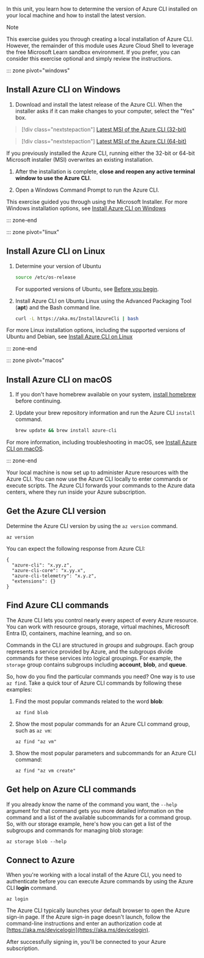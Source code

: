 <!-- markdownlint-disable MD041 -->

In this unit, you learn how to determine the version of Azure CLI installed on your local machine
and how to install the latest version.

> [!NOTE]
> This exercise guides you through creating a local installation of Azure CLI.
> However, the remainder of this module uses Azure Cloud Shell to leverage the free Microsoft Learn
> sandbox environment. If you prefer, you can consider this exercise optional and simply review the
> instructions.

::: zone pivot="windows"

## Install Azure CLI on Windows

1. Download and install the latest release of the Azure CLI. When the installer asks if it can make changes to your computer, select the "Yes" box.

> [!div class="nextstepaction"]
> [Latest MSI of the Azure CLI (32-bit)](https://aka.ms/installazurecliwindows)

> [!div class="nextstepaction"]
> [Latest MSI of the Azure CLI (64-bit)](https://aka.ms/installazurecliwindowsx64)

  If you previously installed the Azure CLI, running either the 32-bit or 64-bit Microsoft installer (MSI) overwrites an existing installation.

1. After the installation is complete, **close and reopen any active terminal window to use the Azure CLI**.

1. Open a Windows Command Prompt to run the Azure CLI.

This exercise guided you through using the Microsoft Installer. For more Windows installation options, see [Install Azure CLI on Windows](/cli/azure/install-azure-cli-windows)

::: zone-end

::: zone pivot="linux"

## Install Azure CLI on Linux

1. Determine your version of Ubuntu

   ```bash
   source /etc/os-release
   ```

   For supported versions of Ubuntu, see [Before you begin](/cli/azure/install-azure-cli-linux?pivots=apt#before-you-begin).

1. Install Azure CLI on Ubuntu Linux using the Advanced Packaging Tool (**apt**) and the Bash command line.

   ```bash
   curl -L https://aka.ms/InstallAzureCli | bash
   ```

For more Linux installation options, including the supported versions of Ubuntu and Debian, see [Install Azure CLI on Linux](/cli/azure/install-azure-cli-linux)

::: zone-end

::: zone pivot="macos"

## Install Azure CLI on macOS

1. If you don't have homebrew available on your system, [install homebrew](https://docs.brew.sh/Installation.html) before continuing.

1. Update your brew repository information and run the Azure CLI `install` command.

   ```bash
   brew update && brew install azure-cli
   ```

For more information, including troubleshooting in macOS, see [Install Azure CLI on macOS](/cli/azure/install-azure-cli-macos).

::: zone-end

Your local machine is now set up to administer Azure resources with the Azure CLI. You can now use the Azure CLI locally to enter commands or execute scripts. The Azure CLI forwards your commands to the Azure data centers, where they run inside your Azure subscription.

## Get the Azure CLI version

Determine the Azure CLI version by using the `az version` command.

```azurecli
az version
```

You can expect the following response from Azure CLI:

```output
{
  "azure-cli": "x.yy.z",
  "azure-cli-core": "x.yy.x",
  "azure-cli-telemetry": "x.y.z",
  "extensions": {}
}
```

## Find Azure CLI commands

The Azure CLI lets you control nearly every aspect of every Azure resource. You can work with resource groups, storage, virtual machines, Microsoft Entra ID, containers, machine learning, and so on.

Commands in the CLI are structured in *groups* and *subgroups*. Each group represents a service provided by Azure, and the subgroups divide commands for these services into logical groupings. For example, the `storage` group contains subgroups including **account**, **blob**, and **queue**.

So, how do you find the particular commands you need? One way is to use `az find`. Take a quick tour of Azure CLI commands by following these examples:

1. Find the most popular commands related to the word **blob**:

   ```azurecli
   az find blob
   ```

1. Show the most popular commands for an Azure CLI command group, such as `az vm`:

   ```azurecli
   az find "az vm"
   ```

1. Show the most popular parameters and subcommands for an Azure CLI command:

   ```azurecli
   az find "az vm create"
   ```

## Get help on Azure CLI commands

If you already know the name of the command you want, the `--help` argument for that command gets you more detailed information on the command and a list of the available subcommands for a command group. So, with our storage example, here's how you can get a list of the subgroups and commands for managing blob storage:

```azurecli
az storage blob --help
```

## Connect to Azure

When you're working with a local install of the Azure CLI, you need to authenticate before you can execute Azure commands by using the Azure CLI **login** command.

```azurecli
az login
```

The Azure CLI typically launches your default browser to open the Azure sign-in page. If the Azure sign-in page doesn't launch, follow the command-line instructions and enter an authorization code at [https://aka.ms/devicelogin](https://aka.ms/devicelogin).

After successfully signing in, you'll be connected to your Azure subscription.
